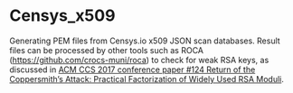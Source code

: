 # Censys_x509
Generating PEM files from Censys.io x509 JSON scan databases.
Result files can be processed by other tools such as ROCA (https://github.com/crocs-muni/roca) to check for weak RSA keys, as discussed in [ACM CCS 2017 conference paper #124 Return of the Coppersmith’s Attack: Practical Factorization of Widely Used RSA Moduli](https://crocs.fi.muni.cz/public/papers/rsa_ccs17).
